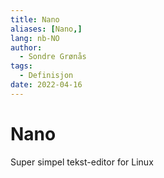 ```yaml
---
title: Nano
aliases: [Nano,]
lang: nb-NO
author:
  - Sondre Grønås
tags:
  - Definisjon
date: 2022-04-16
---
```

# Nano
Super simpel tekst-editor for Linux